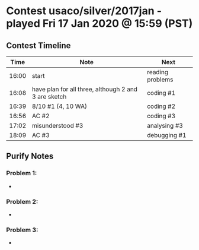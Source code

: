 # Contest usaco/silver/2017jan - played Fri 17 Jan 2020 @ 15:59 (PST)

## Contest Timeline

| Time | Note | Next |
|----|----|----|
16:00 | start | reading problems
16:08 | have plan for all three, although 2 and 3 are sketch | coding #1
16:39 | 8/10 #1 (4, 10 WA) | coding #2
16:56 | AC #2 | coding #3
17:02 | misunderstood #3 | analysing #3
18:09 | AC #3 | debugging #1


## Purify Notes

### Problem 1:

-

### Problem 2:

-

### Problem 3:

-
